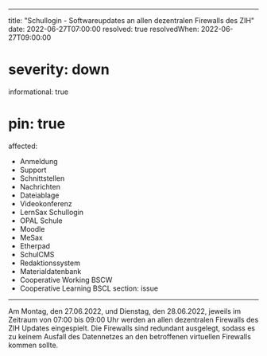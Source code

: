 
---
title: "Schullogin - Softwareupdates an allen dezentralen Firewalls des ZIH"
date: 2022-06-27T07:00:00
resolved: true
resolvedWhen: 2022-06-27T09:00:00
# severity: down
informational: true
# pin: true 
affected:
- Anmeldung
- Support
- Schnittstellen
- Nachrichten
- Dateiablage
- Videokonferenz
- LernSax Schullogin
- OPAL Schule
- Moodle
- MeSax
- Etherpad
- SchulCMS
- Redaktionssystem
- Materialdatenbank
- Cooperative Working BSCW
- Cooperative Learning BSCL
section: issue
---

Am Montag, den 27.06.2022, und Dienstag, den 28.06.2022, jeweils im Zeitraum von 07:00 bis 09:00 Uhr werden an allen dezentralen Firewalls des ZIH Updates eingespielt. Die Firewalls sind redundant ausgelegt, sodass es zu keinem Ausfall des Datennetzes an den betroffenen virtuellen Firewalls kommen sollte.
